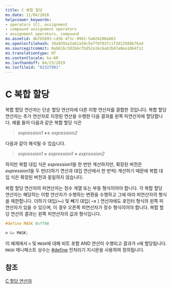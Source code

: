```yaml
---
title: C 복합 할당
ms.date: 11/04/2016
helpviewer_keywords:
- operators [C], assignment
- compound assignment operators
- assignment operators, compound
ms.assetid: db7b5893-cd56-4f1c-9981-5a024200ab63
ms.openlocfilehash: 39a9391e2a62a59c5e7fd7937c1f3d12509b76ad
ms.sourcegitcommit: 0ab61bc3d2b6cfbd52a16c6ab2b97a8ea1864f12
ms.translationtype: HT
ms.contentlocale: ko-KR
ms.lasthandoff: 04/23/2019
ms.locfileid: "62327901"
---
```

# <a name="c-compound-assignment"></a>C 복합 할당

복합 할당 연산자는 단순 할당 연산자에 다른 이항 연산자를 결합한 것입니다. 복합 할당 연산자는 추가 연산자로 지정된 연산을 수행한 다음 결과를 왼쪽 피연산자에 할당합니다. 예를 들어 다음과 같은 복합 할당 식은

> *expression1* **+=** *expression2*

다음과 같이 해석될 수 있습니다.

> *expression1* **=** *expression1* **+** *expression2*

하지만 복합 대입 식은 *expression1*을 한 번만 계산하지만, 확장된 버전은 *expression1*을 두 번(더하기 연산과 대입 연산에서 한 번씩) 계산하기 때문에 복합 대입 식은 확장된 버전과 동일하지 않습니다.

복합 할당 연산자의 피연산자는 정수 계열 또는 부동 형식이어야 합니다. 각 복합 할당 연산자는 해당하는 이항 연산자가 수행하는 변환을 수행하고 그에 따라 피연산자의 형식을 제한합니다. 더하기 대입(`+=`) 및 빼기 대입( **-=** ) 연산자에도 포인터 형식의 왼쪽 피연산자가 있을 수 있으며, 이 경우 오른쪽 피연산자가 정수 형식이어야 합니다. 복합 할당 연산의 결과는 왼쪽 피연산자의 값과 형식입니다.

```C
#define MASK 0xff00

n &= MASK;
```

이 예제에서 `n` 및 `MASK`에 대해 비트 포함 AND 연산이 수행되고 결과가 `n`에 할당됩니다. `MASK` 매니페스트 상수는 [#define](../preprocessor/hash-define-directive-c-cpp.md) 전처리기 지시문을 사용하여 정의됩니다.

## <a name="see-also"></a>참조

[C 할당 연산자](../c-language/c-assignment-operators.md)
